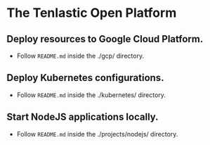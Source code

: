 # The Tenlastic Open Platform

## Deploy resources to Google Cloud Platform.

- Follow `README.md` inside the ./gcp/ directory.

## Deploy Kubernetes configurations.

- Follow `README.md` inside the ./kubernetes/ directory.

## Start NodeJS applications locally.

- Follow `README.md` inside the ./projects/nodejs/ directory.
